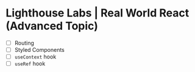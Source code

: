# Lighthouse Labs | Real World React (Advanced Topic)

* [ ] Routing
* [ ] Styled Components
* [ ] `useContext` hook
* [ ] `useRef` hook
